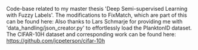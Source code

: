 Code-base related to my master thesis 'Deep Semi-supervised Learning with Fuzzy Labels'.
The modifications to FixMatch, which are part of this can be found here:
Also thanks to Lars Schmarje for providing me with 'data_handling/json_creator.py'
to effortlessly load the PlanktonID dataset.
The CIFAR-10H dataset and corresponding work can be found here: https://github.com/jcpeterson/cifar-10h
